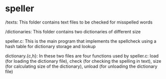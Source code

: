 # speller

/texts: This folder contains text files to be checked for misspelled words

/dictionaries: This folder contains two dictionaries of different size

speller.c: This is the main program that implements the spellcheck using a hash table for dictionary storage and lookup

dictionary.{c,h}: In these two files are four functions used by speller.c: load (for loading the dictionary file), check (for checking the spelling in text), size (for calculating size of the dictionary), unload (for unloading the dictionary file)
